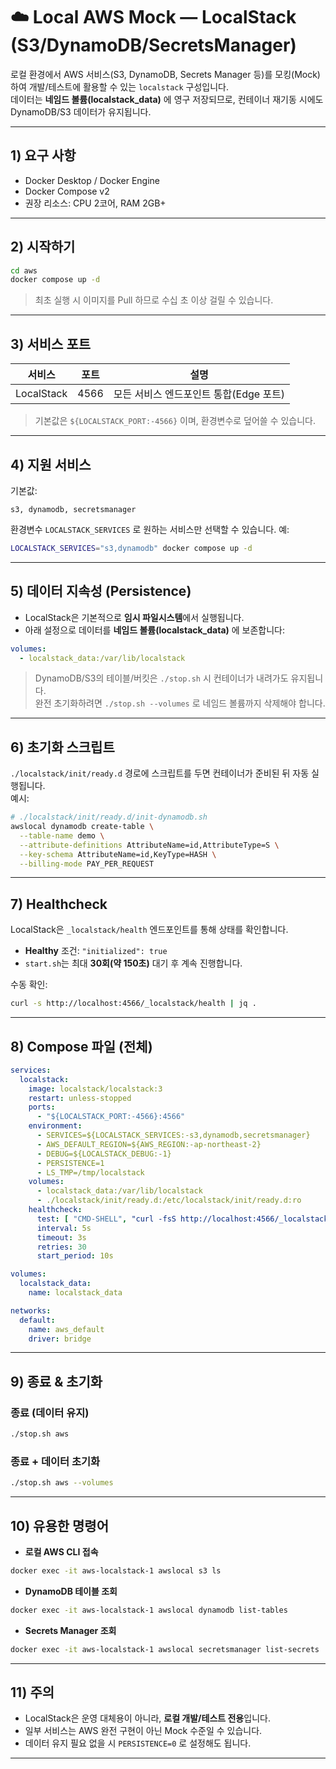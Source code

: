 # ☁️ Local AWS Mock — LocalStack (S3/DynamoDB/SecretsManager)

로컬 환경에서 AWS 서비스(S3, DynamoDB, Secrets Manager 등)를 모킹(Mock)하여 개발/테스트에 활용할 수 있는 `localstack` 구성입니다.  
데이터는 **네임드 볼륨(localstack_data)** 에 영구 저장되므로, 컨테이너 재기동 시에도 DynamoDB/S3 데이터가 유지됩니다.

---

## 1) 요구 사항

- Docker Desktop / Docker Engine
- Docker Compose v2
- 권장 리소스: CPU 2코어, RAM 2GB+

---

## 2) 시작하기

```bash
cd aws
docker compose up -d
```

> 최초 실행 시 이미지를 Pull 하므로 수십 초 이상 걸릴 수 있습니다.

---

## 3) 서비스 포트

| 서비스 | 포트 | 설명 |
|--------|------|------|
| LocalStack | 4566 | 모든 서비스 엔드포인트 통합(Edge 포트) |

> 기본값은 `${LOCALSTACK_PORT:-4566}` 이며, 환경변수로 덮어쓸 수 있습니다.

---

## 4) 지원 서비스

기본값:

```text
s3, dynamodb, secretsmanager
```

환경변수 `LOCALSTACK_SERVICES` 로 원하는 서비스만 선택할 수 있습니다. 예:

```bash
LOCALSTACK_SERVICES="s3,dynamodb" docker compose up -d
```

---

## 5) 데이터 지속성 (Persistence)

- LocalStack은 기본적으로 **임시 파일시스템**에서 실행됩니다.
- 아래 설정으로 데이터를 **네임드 볼륨(localstack_data)** 에 보존합니다:

```yaml
volumes:
  - localstack_data:/var/lib/localstack
```

> DynamoDB/S3의 테이블/버킷은 `./stop.sh` 시 컨테이너가 내려가도 유지됩니다.  
> 완전 초기화하려면 `./stop.sh --volumes` 로 네임드 볼륨까지 삭제해야 합니다.

---

## 6) 초기화 스크립트

`./localstack/init/ready.d` 경로에 스크립트를 두면 컨테이너가 준비된 뒤 자동 실행됩니다.  
예시:

```bash
# ./localstack/init/ready.d/init-dynamodb.sh
awslocal dynamodb create-table \
  --table-name demo \
  --attribute-definitions AttributeName=id,AttributeType=S \
  --key-schema AttributeName=id,KeyType=HASH \
  --billing-mode PAY_PER_REQUEST
```

---

## 7) Healthcheck

LocalStack은 `_localstack/health` 엔드포인트를 통해 상태를 확인합니다.

- **Healthy** 조건: `"initialized": true`
- `start.sh`는 최대 **30회(약 150초)** 대기 후 계속 진행합니다.

수동 확인:

```bash
curl -s http://localhost:4566/_localstack/health | jq .
```

---

## 8) Compose 파일 (전체)

```yaml
services:
  localstack:
    image: localstack/localstack:3
    restart: unless-stopped
    ports:
      - "${LOCALSTACK_PORT:-4566}:4566"
    environment:
      - SERVICES=${LOCALSTACK_SERVICES:-s3,dynamodb,secretsmanager}
      - AWS_DEFAULT_REGION=${AWS_REGION:-ap-northeast-2}
      - DEBUG=${LOCALSTACK_DEBUG:-1}
      - PERSISTENCE=1
      - LS_TMP=/tmp/localstack
    volumes:
      - localstack_data:/var/lib/localstack
      - ./localstack/init/ready.d:/etc/localstack/init/ready.d:ro
    healthcheck:
      test: [ "CMD-SHELL", "curl -fsS http://localhost:4566/_localstack/health | grep -q '\"initialized\": true'" ]
      interval: 5s
      timeout: 3s
      retries: 30
      start_period: 10s

volumes:
  localstack_data:
    name: localstack_data

networks:
  default:
    name: aws_default
    driver: bridge
```

---

## 9) 종료 & 초기화

### 종료 (데이터 유지)
```bash
./stop.sh aws
```

### 종료 + 데이터 초기화
```bash
./stop.sh aws --volumes
```

---

## 10) 유용한 명령어

- **로컬 AWS CLI 접속**
```bash
docker exec -it aws-localstack-1 awslocal s3 ls
```

- **DynamoDB 테이블 조회**
```bash
docker exec -it aws-localstack-1 awslocal dynamodb list-tables
```

- **Secrets Manager 조회**
```bash
docker exec -it aws-localstack-1 awslocal secretsmanager list-secrets
```

---

## 11) 주의

- LocalStack은 운영 대체용이 아니라, **로컬 개발/테스트 전용**입니다.
- 일부 서비스는 AWS 완전 구현이 아닌 Mock 수준일 수 있습니다.
- 데이터 유지 필요 없을 시 `PERSISTENCE=0` 로 설정해도 됩니다.

---

